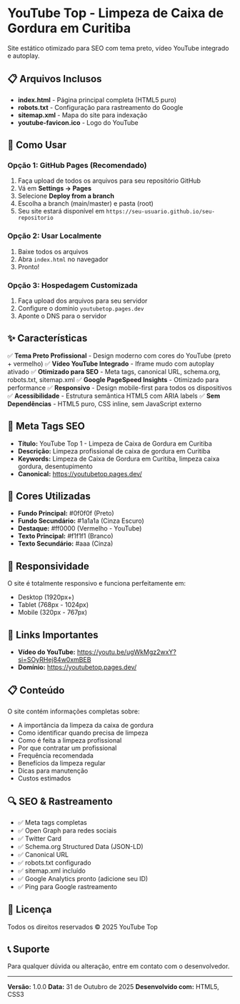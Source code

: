 # YouTube Top - Limpeza de Caixa de Gordura em Curitiba

Site estático otimizado para SEO com tema preto, vídeo YouTube integrado e autoplay.

## 📋 Arquivos Inclusos

- **index.html** - Página principal completa (HTML5 puro)
- **robots.txt** - Configuração para rastreamento do Google
- **sitemap.xml** - Mapa do site para indexação
- **youtube-favicon.ico** - Logo do YouTube

## 🚀 Como Usar

### Opção 1: GitHub Pages (Recomendado)

1. Faça upload de todos os arquivos para seu repositório GitHub
2. Vá em **Settings → Pages**
3. Selecione **Deploy from a branch**
4. Escolha a branch (main/master) e pasta (root)
5. Seu site estará disponível em `https://seu-usuario.github.io/seu-repositorio`

### Opção 2: Usar Localmente

1. Baixe todos os arquivos
2. Abra `index.html` no navegador
3. Pronto!

### Opção 3: Hospedagem Customizada

1. Faça upload dos arquivos para seu servidor
2. Configure o domínio `youtubetop.pages.dev`
3. Aponte o DNS para o servidor

## ✨ Características

✅ **Tema Preto Profissional** - Design moderno com cores do YouTube (preto + vermelho)
✅ **Vídeo YouTube Integrado** - Iframe mudo com autoplay ativado
✅ **Otimizado para SEO** - Meta tags, canonical URL, schema.org, robots.txt, sitemap.xml
✅ **Google PageSpeed Insights** - Otimizado para performance
✅ **Responsivo** - Design mobile-first para todos os dispositivos
✅ **Acessibilidade** - Estrutura semântica HTML5 com ARIA labels
✅ **Sem Dependências** - HTML5 puro, CSS inline, sem JavaScript externo

## 📝 Meta Tags SEO

- **Título:** YouTube Top 1 - Limpeza de Caixa de Gordura em Curitiba
- **Descrição:** Limpeza profissional de caixa de gordura em Curitiba
- **Keywords:** Limpeza de Caixa de Gordura em Curitiba, limpeza caixa gordura, desentupimento
- **Canonical:** https://youtubetop.pages.dev/

## 🎨 Cores Utilizadas

- **Fundo Principal:** #0f0f0f (Preto)
- **Fundo Secundário:** #1a1a1a (Cinza Escuro)
- **Destaque:** #ff0000 (Vermelho - YouTube)
- **Texto Principal:** #f1f1f1 (Branco)
- **Texto Secundário:** #aaa (Cinza)

## 📱 Responsividade

O site é totalmente responsivo e funciona perfeitamente em:
- Desktop (1920px+)
- Tablet (768px - 1024px)
- Mobile (320px - 767px)

## 🔗 Links Importantes

- **Vídeo do YouTube:** https://youtu.be/ugWkMgz2wxY?si=SOyRHej84w0xmBEB
- **Domínio:** https://youtubetop.pages.dev/

## 📋 Conteúdo

O site contém informações completas sobre:
- A importância da limpeza da caixa de gordura
- Como identificar quando precisa de limpeza
- Como é feita a limpeza profissional
- Por que contratar um profissional
- Frequência recomendada
- Benefícios da limpeza regular
- Dicas para manutenção
- Custos estimados

## 🔍 SEO & Rastreamento

- ✅ Meta tags completas
- ✅ Open Graph para redes sociais
- ✅ Twitter Card
- ✅ Schema.org Structured Data (JSON-LD)
- ✅ Canonical URL
- ✅ robots.txt configurado
- ✅ sitemap.xml incluído
- ✅ Google Analytics pronto (adicione seu ID)
- ✅ Ping para Google rastreamento

## 📄 Licença

Todos os direitos reservados © 2025 YouTube Top

## 📞 Suporte

Para qualquer dúvida ou alteração, entre em contato com o desenvolvedor.

---

**Versão:** 1.0.0
**Data:** 31 de Outubro de 2025
**Desenvolvido com:** HTML5, CSS3
